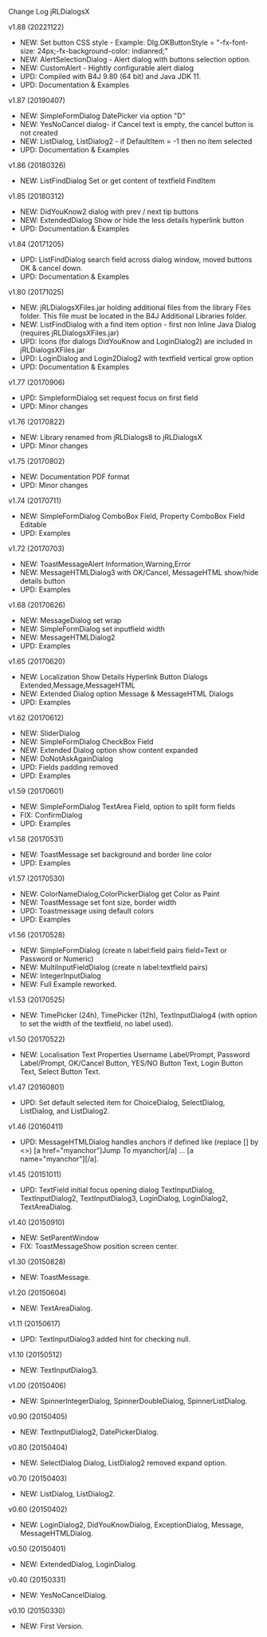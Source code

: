 Change Log jRLDialogsX

v1.88 (20221122)
* NEW: Set button CSS style - Example: 	Dlg.OKButtonStyle = "-fx-font-size: 24px;-fx-background-color: indianred;"
* NEW: AlertSelectionDialog - Alert dialog with buttons selection option.
* NEW: CustomAlert - Hightly configurable alert dialog
* UPD: Compiled with B4J 9.80 (64 bit) and Java JDK 11.
* UPD: Documentation & Examples

v1.87 (20190407)
* NEW: SimpleFormDialog DatePicker via option "D"
* NEW: YesNoCancel dialog- if Cancel text is empty, the cancel button is not created
* NEW: ListDialog, ListDialog2  - if DefaultItem = -1 then no item selected
* UPD: Documentation & Examples

v1.86 (20180326)
* NEW: ListFindDialog Set or get content of textfield FindItem

v1.85 (20180312)
* NEW: DidYouKnow2 dialog with prev / next tip buttons
* NEW: ExtendedDialog Show or hide the less details hyperlink button
* UPD: Documentation & Examples

v1.84 (20171205)
* UPD: ListFindDialog search field across dialog window, moved buttons OK & cancel down.
* UPD: Documentation & Examples

v1.80 (20171025)
* NEW: jRLDialogsXFiles.jar holding additional files from the library Files folder. This file must be located in the B4J Additional Libraries folder.
* NEW: ListFindDialog with a find item option - first non Inline Java Dialog (requires jRLDialogsXFiles.jar)
* UPD: Icons (for dialogs DidYouKnow and LoginDialog2) are included in jRLDialogsXFiles.jar
* UPD: LoginDialog and Login2Dialog2 with textfield vertical grow option
* UPD: Documentation & Examples

v1.77 (20170906)
* UPD: SimpleformDialog set request focus on first field
* UPD: Minor changes

v1.76 (20170822)
* NEW: Library renamed from jRLDialogs8 to jRLDialogsX
* UPD: Minor changes

v1.75 (20170802)
* NEW: Documentation PDF format
* UPD: Minor changes

v1.74 (20170711)
* NEW: SimpleFormDialog ComboBox Field, Property ComboBox Field Editable
* UPD: Examples

v1.72 (20170703)
* NEW: ToastMessageAlert Information,Warning,Error
* NEW: MessageHTMLDialog3 with OK/Cancel, MessageHTML show/hide details button
* UPD: Examples

v1.68 (20170626)
* NEW: MessageDialog set wrap
* NEW: SimpleFormDialog set inputfield width
* NEW: MessageHTMLDialog2
* UPD: Examples

v1.65 (20170620)
* NEW: Localization Show Details Hyperlink Button Dialogs Extended,Message,MessageHTML
* NEW: Extended Dialog option Message & MessageHTML Dialogs
* UPD: Examples

v1.62 (20170612)
* NEW: SliderDialog
* NEW: SimpleFormDialog CheckBox Field
* NEW: Extended Dialog option show content expanded
* NEW: DoNotAskAgainDialog
* UPD: Fields padding removed
* UPD: Examples

v1.59 (20170601)
* NEW: SimpleFormDialog TextArea Field, option to split form fields
* FIX: ConfirmDialog
* UPD: Examples

v1.58 (20170531)
* NEW: ToastMessage set background and border line color
* UPD: Examples

v1.57 (20170530)
* NEW: ColorNameDialog,ColorPickerDialog get Color as Paint
* NEW: ToastMessage set font size, border width
* UPD: Toastmessage using default colors
* UPD: Examples

v1.56 (20170528)
* NEW: SimpleFormDialog (create n label:field pairs field=Text or Password or Numeric)
* NEW: MultiInputFieldDialog (create n label:textfield pairs)
* NEW: IntegerInputDialog
* NEW: Full Example reworked.

v1.53 (20170525)
* NEW: TimePicker (24h), TimePicker (12h), TextInputDialog4 (with option to set the width of the textfield, no label used).

v1.50 (20170522)
* NEW: Localisation Text Properties Username Label/Prompt, Password Label/Prompt, OK/Cancel Button, YES/NO Button Text, Login Button Text, Select Button Text.

v1.47 (20160801)
* UPD: Set default selected item for ChoiceDialog, SelectDialog, ListDialog, and ListDialog2.

v1.46 (20160411)
* UPD: MessageHTMLDialog handles anchors if defined like (replace [] by <>) [a href="myanchor"]Jump To myanchor[/a] ... [a name="myanchor"][/a].

v1.45 (20151011)
* UPD: TextField initial focus opening dialog TextInputDialog, TextInputDialog2, TextInputDialog3, LoginDialog, LoginDialog2, TextAreaDialog.

v1.40 (20150910)
* NEW: SetParentWindow
* FIX: ToastMessageShow position screen center.

v1.30 (20150828)
* NEW: ToastMessage.

v1.20 (20150604)
* NEW: TextAreaDialog.

v1.11 (20150617)
* UPD: TextInputDialog3 added hint for checking null.

v1.10 (20150512)
* NEW: TextInputDialog3.

v1.00 (20150406)
* NEW: SpinnerIntegerDialog, SpinnerDoubleDialog, SpinnerListDialog.

v0.90 (20150405)
* NEW: TextInputDialog2, DatePickerDialog.

v0.80 (20150404)
* NEW: SelectDialog
Dialog, ListDialog2 removed expand option.

v0.70 (20150403)
* NEW: ListDialog, ListDialog2.

v0.60 (20150402)
* NEW: LoginDialog2, DidYouKnowDialog, ExceptionDialog, Message, MessageHTMLDialog.

v0.50 (20150401)
* NEW: ExtendedDialog, LoginDialog.

v0.40 (20150331)
* NEW: YesNoCancelDialog.

v0.10 (20150330)
* NEW: First Version.
